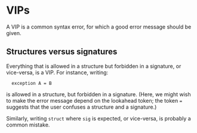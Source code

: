 # VIPs

A VIP is a common syntax error, for which a good error message should be
given.

## Structures versus signatures

Everything that is allowed in a structure but forbidden in a signature,
or vice-versa, is a VIP. For instance, writing:

```
  exception A = B
```

is allowed in a structure, but forbidden in a signature. (Here, we might
wish to make the error message depend on the lookahead token; the token
`=` suggests that the user confuses a structure and a signature.)

Similarly, writing `struct` where `sig` is expected, or vice-versa, is
probably a common mistake.

